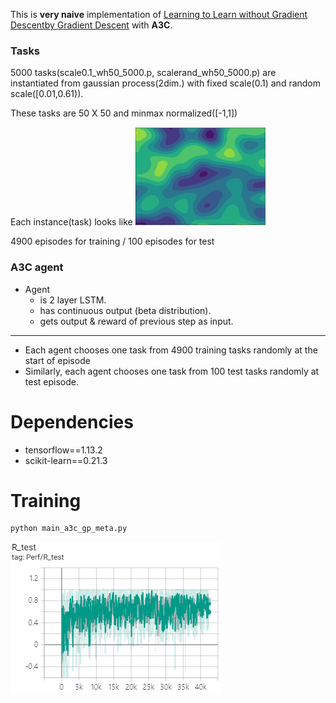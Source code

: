 This is **very naive** implementation of [Learning to Learn without Gradient Descentby Gradient Descent](https://arxiv.org/abs/1611.03824) with **A3C**.

### Tasks
5000 tasks(scale0.1_wh50_5000.p, scalerand_wh50_5000.p) are instantiated from gaussian process(2dim.) with fixed scale(0.1) and random scale([0.01,0.61)).

These tasks are 50 X 50 and minmax normalized([-1,1])

Each instance(task) looks like
![gptask](./images/gptask.PNG)

4900 episodes for training / 100 episodes for test

### A3C agent
- Agent
	- is 2 layer LSTM.
	- has continuous output (beta distribution).
	- gets output & reward of previous step as input.
	

---
- Each agent chooses one task from 4900 training tasks randomly at the start of episode
- Similarly, each agent chooses one task from 100 test tasks randomly at test episode.

# Dependencies
- tensorflow==1.13.2
- scikit-learn==0.21.3

# Training
	python main_a3c_gp_meta.py

![r_test](./images/r_test.PNG)
